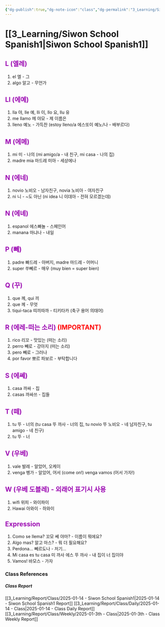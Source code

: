 ```yaml
---
{"dg-publish":true,"dg-note-icon":"class","dg-permalink":"3_Learning/Siwon-School-Spanish1","created-date":"2025-01-14 7:35:40 pm","date":"2025-01-14","type":"class","tags":["class","spanish"],"aliases":null,"title":"Siwon School Spanish","courseName":"NEW 왕초보 탈출 파닉스","permalink":"/3_Learning/Siwon-School-Spanish1/","dgPassFrontmatter":true,"noteIcon":"class"}
---
```



# [[3_Learning/Siwon School Spanish1\|Siwon School Spanish1]]
## <font color="#9d0ab3">L (엘레)</font>
1. el 엘 - 그
2. algo 알고 - 무언가
## <font color="#9d0ab3">Ll (에예)</font>
1. lla 야, lle 예, lli 이, llo 요, llu 유
2. me llamo 메 야모 - 제 이름은
3. lleno 예노 - 가득찬 (estoy lleno/a 에스또이 예노/나 - 배부르다)
## <font color="#9d0ab3">M (에메)</font>
1. mi 미 - 나의 (mi amigo/a - 내 친구, mi casa - 나의 집)
2. madre mia 마드레 미아 - 세상에나
## <font color="#9d0ab3">N (에네)</font>
1. novio 노비오 - 남자친구, novia 노비아 - 여자친구
2. ni 니 - ~도 아닌 (ni idea 니 이데아 - 전혀 모르겠는데)
## <font color="#9d0ab3">N (에녜)</font>
1. espanol 에스빠뇰 - 스페인어
2. manana 마냐나 - 내일
## <font color="#9d0ab3">P (뻬)</font>
1. padre 빠드레 - 아버지, madre 마드레 - 어머니
2. super 쑤뻬르 - 매우 (muy bien = super bien)
## <font color="#9d0ab3">Q (꾸)</font>
1. que 께, qui 끼
2. que 께 - 무엇
3. tiqui-taca 띠끼따까 - 티키타카 (축구 용어 의태어)
## <font color="#9d0ab3">R (에레-떠는 소리)</font> <font color="#ff0000">(IMPORTANT)</font>
1. rico 리꼬 - 맛있는 (떠는 소리)
2. perro 빼로 - 강아지 (떠는 소리)
3. pero 빼로 - 그러나
4. por favor 뽀르 파보르 - 부탁합니다
## <font color="#9d0ab3">S (에쎄)</font>
1. casa 까싸 - 집
2. casas 까싸쓰 - 집들
## <font color="#9d0ab3">T (떼)</font>
1. tu 뚜 - 너의 (tu casa 뚜 까사 - 너의 집, tu novio 뚜 노비오 - 네 남자친구, tu amigo - 네 친구)
2. tu 뚜 - 너
## <font color="#9d0ab3">V (우베)</font>
1. vale 발레 - 알았어, 오케이
2. venga 벵가 - 알았어, 어서 (come on!) venga vamos (어서 가자!)
## <font color="#9d0ab3">W (우베 도블레) - 외래어 표기시 사용</font>
1. wifi 위피 - 와이파이
2. Hawai 아와이 - 하와이

## <font color="#9d0ab3">Expression</font>
1. Como se llema? 꼬모 쎄 야마? - 이름이 뭐에요?
2. Algo mas? 알고 마스? - 뭐 더 필요해요?
3. Perdona... 뻬르도나 - 저기...
4. Mi casa es tu casa 미 까사 에스 뚜 까사 - 내 집이 너 집이야
5. Vamos! 바모스 - 가자






















### Class References
##### Class Report
[[3_Learning/Report/Class/2025-01-14 - Siwon School Spanish1\|2025-01-14 - Siwon School Spanish1 Report]]
[[3_Learning/Report/Class/Daily/2025-01-14 - Class\|2025-01-14 - Class Daily Report]]
[[3_Learning/Report/Class/Weekly/2025-01-3th - Class\|2025-01-3th - Class Weekly Report]]





